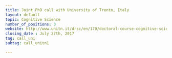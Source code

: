 ```yaml
---
title: Joint PhD call with University of Trento, Italy
layout: default
topic: Cognitive Science
number_of_positions: 3
website: http://www.unitn.it/drsc/en/170/doctoral-course-cognitive-science
closing_date : July 27th, 2017
tag: call_uni
subtag: call_unitn1

---
```

